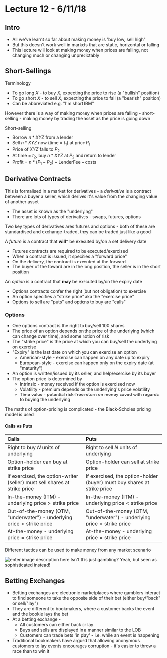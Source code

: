 # Lecture 12 - 6/11/18

## Intro

- All we've learnt so far about making money is 'buy low, sell high'
- But this doesn't work well in markets that are static, horizontal or falling
- This lecture will look at making money when prices are falling, not changing much or changing unpredictably

## Short-Sellings

Terminology

- To go long $X$ - to buy $X$, expecting the price to rise (a "bullish" position)
- To go short $X$ - to sell $X$, expecting the price to fall (a "bearish" position)
- Can be abbreviated e.g. "I'm short IBM"

However there is a way of making money when prices are falling - short-selling - making money by trading the asset as the price is going down

Short-selling

- Borrow $n * XYZ$ from a lender
- Sell $n * XYZ$ now (time = $t_1$) at price $P_1$
- Price of $XYZ$ falls to $P_2$
- At time = $t_2$, buy $n * XYZ$ at $P_2$ and return to lender
- Profit = $n * (P_1 - P_2) - \text{LenderFee} - \text{costs}$

## Derivative Contracts

This is formalised in a market for derivatives - a *derivative* is a contract between a buyer a seller, which derives it's value from the changing value of another asset

- The asset is known as the "underlying"
- There are lots of types of derivatives - swaps, futures, options

Two key types of derivatives ares futures and options - both of these are standardised and exchange-traded, they can be traded just like a good

A *future* is a contract that **will*** be executed by/on a set delivery date

- Futures contracts are required to be executed/exercised
- When a contract is issued, it specifies a "forward price"
- On the delivery, the contract is executed at the forward
- The buyer of the foward are in the long position, the seller is in the short position

An *option* is a contract that **may** be executed by/on the expiry date

- Options contracts confer the right (but not obligation) to exercise
- An option specifies a "strike price" aka the "exercise price"
- Options to sell are "puts" and options to buy are "calls"

### Options

- One options contract is the right to buy/sell 100 shares
- The price of an option depends on the price of the underlying (which can change over time), and some notion of risk
- The "strike price" is the price at which you can buy/sell the underlying on exercise
- "Expiry" is the last date on which you can exercise an option
	- American-style - exercise can happen on any date up to expiry
	- European-style - exercise can happen only on the expiry date (at "maturity")
- An option is written/issued by its seller, and help/exercise by its buyer
- The option price is determined by
	- Intrinsic - money received if the option is exercised now
	- Volatility - premium depends on the underlying's price volatility
	- Time value - potential risk-free return on money saved with regards to buying the underlying

The maths of option-pricing is complicated - the Black-Scholes pricing model is used

#### Calls vs Puts

|Calls|Puts|
|:--|:--|
|Right to buy $N$ units of underlying|Right to sell $N$ units of underlying|
|Option-holder can buy at strike price|Option-holder can sell at strike price|
|If exercised, the option-writer (seller) must sell shares at strike price|If exercised, the option-holder (buyer) must buy shares at strike price|
|In-the-money (ITM) - $\text{underlying price} > \text{strike price}$|In-the-money (ITM) - $\text{underlying price} < \text{strike price}$|
|Out-of-the-money (OTM, "underwater") - $\text{underlying price} < \text{strike price}$|Out-of-the-money (OTM, "underwater") - $\text{underlying price} > \text{strike price}$|
|At-the-money - $\text{underlying price} = \text{strike price}$|At-the-money - $\text{underlying price} = \text{strike price}$|

Different tactics can be used to make money from any market scenario

![enter image description here](https://lh3.googleusercontent.com/8YTgTdwkB_iQlzfIea7vOBuupdJ4xUgCQCJF0BtfrDTKb4DbxcHd98yvRydaPr_mVxK7n8_uMAvE)
Isn't this just gambling? Yeah, but seen as sophisticated instead!

## Betting Exchanges

- Betting exchanges are electronic marketplaces where gamblers interact to find someone to take the opposite side of their bet (either buy/"back" or sell/"lay")
- They are different to bookmakers, where a customer backs the event and the bookie lays the bet
- At a betting exchange -
	- All customers can either back or lay
	- Buys and sells are displayed in a manner similar to the LOB
	- Customers can trade bets 'in play' - i.e. while an event is happening
- Traditional bookmakers have argued that allowing anonymous customers to lay events encourages corruption - it's easier to throw a race than to win it
<!--stackedit_data:
eyJoaXN0b3J5IjpbMzI5NjIzODk1LDExNzc1NjAzNTIsMTE5MD
MzODksLTE5OTA2NjM4NzEsMjEwOTkzNzQxMiwtMTc1NDQ0OTA5
MywxNDM3MjAyOTExLDExMDg0NTA3NTIsNDA1MTU3MTg0LC0xND
kyNjUyOTkyLDE5NDMxNTgzNDcsMTEyODc3MDA2OSw2MzM2OTQ2
MzEsLTExMTg0MjI2MjYsNzMwOTk4MTE2XX0=
-->